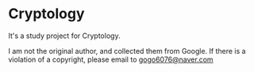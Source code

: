 # Cryptology
It's a study project for Cryptology.

I am not the original author, and collected them from Google.
If there is a violation of a copyright, please email to gogo6076@naver.com
